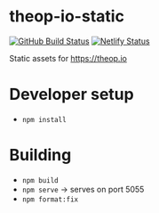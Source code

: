 # theop-io-static

[![GitHub Build Status](https://github.com/theop-io/theop-io-static/actions/workflows/node.js.yml/badge.svg)](https://github.com/theop-io/theop-io-static/actions/workflows/node.js.yml)
[![Netlify Status](https://api.netlify.com/api/v1/badges/2f89d3b3-8a11-475a-a87d-e59647a42e42/deploy-status)](https://app.netlify.com/sites/theop-io-static/deploys)

Static assets for https://theop.io

# Developer setup

- `npm install`

# Building

- `npm build`
- `npm serve` -> serves on port 5055
- `npm format:fix`
